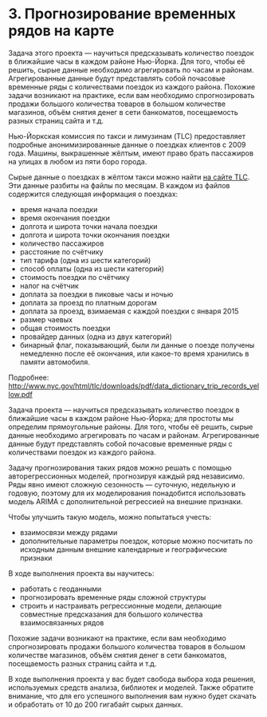 # 3. Прогнозирование временных рядов на карте

Задача этого проекта — научиться предсказывать количество поездок в ближайшие часы в каждом районе Нью-Йорка. Для того, чтобы её решить, сырые данные необходимо агрегировать по часам и районам. Агрегированные данные будут представлять собой почасовые временные ряды с количествами поездок из каждого района. Похожие задачи возникают на практике, если вам необходимо спрогнозировать продажи большого количества товаров в большом количестве магазинов, объём снятия денег в сети банкоматов, посещаемость разных страниц сайта и т.д.

Нью-Йоркская комиссия по такси и лимузинам (TLC) предоставляет подробные анонимизированные данные о поездках клиентов с 2009 года. Машины, выкрашенные жёлтым, имеют право брать пассажиров на улицах в любом из пяти боро города.


Сырые данные о поездках в жёлтом такси можно найти [на сайте TLC](www.nyc.gov/html/tlc/html/about/trip_record_data.shtml). Эти данные разбиты на файлы по месяцам. В каждом из файлов содержится следующая информация о поездках:

* время начала поездки
* время окончания поездки
* долгота и широта точки начала поездки
* долгота и широта точки окончания поездки
* количество пассажиров
* расстояние по счётчику
* тип тарифа (одна из шести категорий)
* способ оплаты (одна из шести категорий)
* стоимость поездки по счётчику
* налог на счётчик
* доплата за поездки в пиковые часы и ночью
* доплата за проезд по платным дорогам
* доплата за проезд, взимаемая с каждой поездки с января 2015
* размер чаевых
* общая стоимость поездки
* провайдер данных (одна из двух категорий)
* бинарный флаг, показывающий, были ли данные о поезде получены немедленно после её окончания, или какое-то время хранились в памяти автомобиля.

Подробнее: http://www.nyc.gov/html/tlc/downloads/pdf/data_dictionary_trip_records_yellow.pdf

Задача проекта — научиться предсказывать количество поездок в ближайшие часы в каждом районе Нью-Йорка; для простоты мы определим прямоугольные районы. Для того, чтобы её решить, сырые данные необходимо агрегировать по часам и районам. Агрегированные данные будут представлять собой почасовые временные ряды с количествами поездок из каждого района.

Задачу прогнозирования таких рядов можно решать с помощью авторегрессионных моделей, прогнозируя каждый ряд независимо. Ряды явно имеют сложную сезонность — суточную, недельную и годовую, поэтому для их моделирования понадобится использовать модель ARIMA с дополнительной регрессией на внешние признаки.

Чтобы улучшить такую модель, можно попытаться учесть:

* взаимосвязи между рядами
* дополнительные параметры поездок, которые можно посчитать по исходным данным
внешние календарные и географические признаки

В ходе выполнения проекта вы научитесь:

* работать с геоданными
* прогнозировать временные ряды сложной структуры
* строить и настраивать регрессионные модели, делающие совместные предсказания для большого количества взаимосвязанных рядов

Похожие задачи возникают на практике, если вам необходимо спрогнозировать продажи большого количества товаров в большом количестве магазинов, объём снятия денег в сети банкоматов, посещаемость разных страниц сайта и т.д.

В ходе выполнения проекта у вас будет свобода выбора хода решения, используемых средств анализа, библиотек и моделей. Также обратите внимание, что для его успешного выполнения вам нужно будет скачать и обработать от 10 до 200 гигабайт сырых данных.